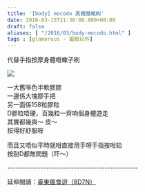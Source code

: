 ```yaml
---
title: '[body] mocodo 美體魔蠍刷'
date: 2016-03-15T21:30:00.000+08:00
draft: false
aliases: [ "/2016/03/body-mocodo.html" ]
tags : [glamorous - 蛋臉以外]
---
```


代替手指按摩身體嘅蠍子刷  

![](/images/mocodo.jpg)

一大舊啡色半軟膠膠  
一邊係大塊膠手把  
另一面係158粒膠粒  
D膠粒唔硬，百幾粒一齊响個身體遊走  
其實都幾爽～ 皮～  
按得好舒服呀  
  
而且又唔似平時就咁直接用手呀手指按咁攰  
按耐D都無問題（吓～）
  
\-----------------------------------------------  
  
延伸閱讀：[臺東瘋食遊（8D7N）](https://hidie.net/taitung8d7n/)

